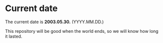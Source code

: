 # Current date

The current date is **2003.05.30.** (YYYY.MM.DD.)

This repository will be good when the world ends, so we will know how long it lasted.